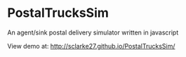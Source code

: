 # PostalTrucksSim
An agent/sink postal delivery simulator written in javascript

View demo at: http://sclarke27.github.io/PostalTrucksSim/

